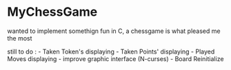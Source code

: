 # MyChessGame
wanted to implement somethign fun in C, a chessgame is what pleased me the most

still to do : 
    - Taken Token's displaying
    - Taken Points' displaying
    - Played Moves displaying
    - improve graphic interface (N-curses)
    - Board Reinitialize
